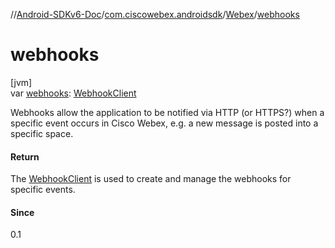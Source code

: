 //[Android-SDKv6-Doc](../../../index.md)/[com.ciscowebex.androidsdk](../index.md)/[Webex](index.md)/[webhooks](webhooks.md)

# webhooks

[jvm]\
var [webhooks](webhooks.md): [WebhookClient](../../com.ciscowebex.androidsdk.webhook/-webhook-client/index.md)

Webhooks allow the application to be notified via HTTP (or HTTPS?) when a specific event occurs in Cisco Webex, e.g. a new message is posted into a specific space.

#### Return

The [WebhookClient](../../com.ciscowebex.androidsdk.webhook/-webhook-client/index.md) is used to create and manage the webhooks for specific events.

#### Since

0.1
